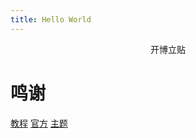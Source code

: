 ```yaml
---
title: Hello World
---
```

<div align="center">
开博立贴
</div>

# 鸣谢
[教程](https://blog.csdn.net/sinat_37781304/article/details/82729029)
[官方](https://github.com/hexojs/hexo)
[主题](https://github.com/codefine/hexo-theme-mellow)
<!--more-->
